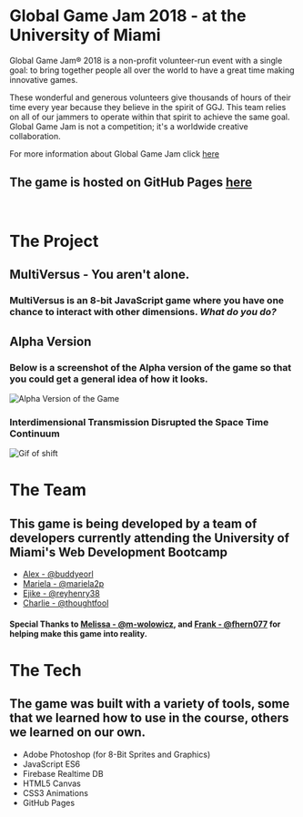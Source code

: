 # Global Game Jam 2018 - at the University of Miami

Global Game Jam® 2018 is a non-profit volunteer-run event with a single goal: to bring together people all over the world to have a great time making innovative games.

These wonderful and generous volunteers give thousands of hours of their time every year because they believe in the spirit of GGJ. This team relies on all of our jammers to operate within that spirit to achieve the same goal. Global Game Jam is not a competition; it's a worldwide creative collaboration.

For more information about Global Game Jam click [here](https://globalgamejam.org/)

## The game is hosted on GitHub Pages [here](https://buddyeorl.github.io/ggj2018/)

<br>

# The Project
## MultiVersus - You aren't alone. 
### MultiVersus is an 8-bit JavaScript game where you have one chance to interact with other dimensions. *What do you do?*

## Alpha Version
### Below is a screenshot of the Alpha version of the game so that you could get a general idea of how it looks. 
![Alpha Version of the Game](https://screenshotscdn.firefoxusercontent.com/images/a7f8dd2a-bd19-4d3f-8216-5f3cb6312b76.png)

### Interdimensional Transmission Disrupted the Space Time Continuum 
![Gif of shift](https://i.gyazo.com/a02ad1081831dec257482a37014fab2e.gif)

# The Team
## This game is being developed by a team of developers currently attending the University of Miami's Web Development Bootcamp

 - [Alex - @buddyeorl](https://github.com/buddyeorl)
 - [Mariela - @mariela2p](https://github.com/mariela2p)
 - [Ejike - @reyhenry38](https://github.com/reyhenry38)
 - [Charlie - @thoughtfool](https://github.com/thoughtfool)

#### Special Thanks to [Melissa - @m-wolowicz](https://github.com/m-wolowicz), and [Frank - @fhern077](https://github.com/fhern077) for helping make this game into reality.


# The Tech
## The game was built with a variety of tools, some that we learned how to use in the course, others we learned on our own.

- Adobe Photoshop (for 8-Bit Sprites and Graphics)
- JavaScript ES6
- Firebase Realtime DB
- HTML5 Canvas
- CSS3 Animations
- GitHub Pages









